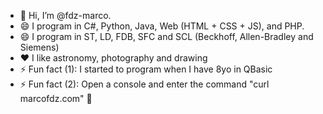 - 👋 Hi, I’m @fdz-marco.
- 😄 I program in C#, Python, Java, Web (HTML + CSS + JS), and PHP.
- 😄 I program in ST, LD, FDB, SFC and SCL (Beckhoff, Allen-Bradley and Siemens)
- ❤️ I like astronomy, photography and drawing
- ⚡ Fun fact (1): I started to program when I have 8yo in QBasic
- ⚡ Fun fact (2): Open a console and enter the command "curl marcofdz.com" 🦆

<!---
fdz-marco/fdz-marco is a ✨ special ✨ repository because its `README.md` (this file) appears on your GitHub profile.
You can click the Preview link to take a look at your changes.
--->
